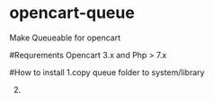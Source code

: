 # opencart-queue
Make Queueable for opencart

#Requrements
Opencart 3.x and
Php > 7.x

#How to install
1.copy queue folder to system/library

2.